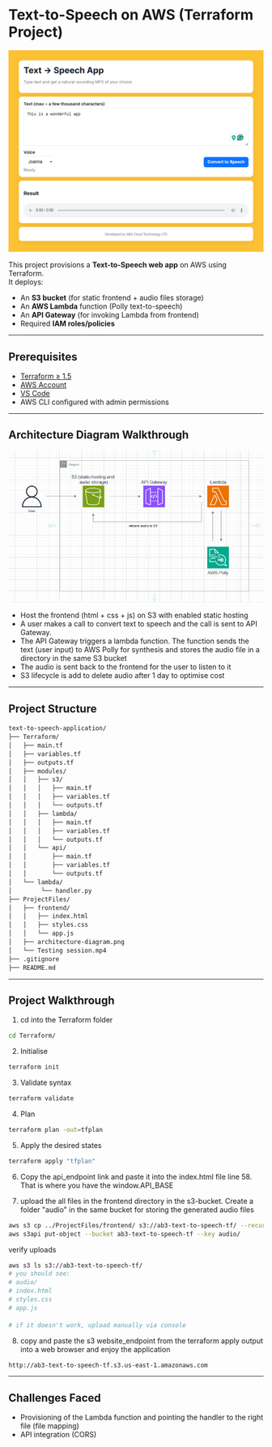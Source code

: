 # Text-to-Speech on AWS (Terraform Project)

![homepage](ProjectFiles/homepage.png)

This project provisions a **Text-to-Speech web app** on AWS using Terraform.  
It deploys:
- An **S3 bucket** (for static frontend + audio files storage)
- An **AWS Lambda** function (Polly text-to-speech)
- An **API Gateway** (for invoking Lambda from frontend)
- Required **IAM roles/policies**

---

## Prerequisites

- [Terraform ≥ 1.5](https://developer.hashicorp.com/terraform/downloads)
- [AWS Account](https://aws.amazon.com/console/)
- [VS Code](https://code.visualstudio.com/download)
- AWS CLI configured with admin permissions

---

## Architecture Diagram Walkthrough
![architecture](Architecture-diagram.png)
- Host the frontend (html + css + js) on S3 with enabled static hosting
- A user makes a call to convert text to speech and the call is sent to API Gateway. 
- The API Gateway triggers a lambda function. The function sends the text (user input) to AWS Polly for synthesis and stores the audio file in a directory in the same S3 bucket
- The audio is sent back to the frontend for the user to listen to it
- S3 lifecycle is add to delete audio after 1 day to optimise cost

---
## Project Structure
```bash
text-to-speech-application/
├── Terraform/
│   ├── main.tf
│   ├── variables.tf
│   ├── outputs.tf
│   ├── modules/
│   │   ├── s3/
│   │   │   ├── main.tf
│   │   │   ├── variables.tf
│   │   │   └── outputs.tf
│   │   ├── lambda/
│   │   │   ├── main.tf
│   │   │   ├── variables.tf
│   │   │   └── outputs.tf
│   │   └── api/
│   │       ├── main.tf
│   │       ├── variables.tf
│   │       └── outputs.tf
│   └── lambda/       
│        └── handler.py
├── ProjectFiles/
│   ├── frontend/
│   │   ├── index.html
│   │   ├── styles.css
│   │   └── app.js
│   ├── architecture-diagram.png
│   └── Testing session.mp4
├── .gitignore
├── README.md


```
---
## Project Walkthrough
1. cd into the Terraform folder
```bash
cd Terraform/
```

2. Initialise
```bash
terraform init
```

3. Validate syntax
```bash
terraform validate
```

4. Plan
```bash
terraform plan -out=tfplan
```

5. Apply the desired states
```bash
terraform apply "tfplan"
```

6. Copy the api_endpoint link and paste it into the index.html file line 58. That is where you have the window.API_BASE

7. upload the all files in the frontend directory in the s3-bucket. Create a folder "audio" in the same bucket for storing the generated audio files
```bash
aws s3 cp ../ProjectFiles/frontend/ s3://ab3-text-to-speech-tf/ --recursive
aws s3api put-object --bucket ab3-text-to-speech-tf --key audio/
```
verify uploads
```bash
aws s3 ls s3://ab3-text-to-speech-tf/
# you should see:
# audio/
# index.html
# styles.css
# app.js

# if it doesn't work, upload manually via console

```

8. copy and paste the s3 website_endpoint from the terraform apply output into a web browser and enjoy the application
```bash
http://ab3-text-to-speech-tf.s3.us-east-1.amazonaws.com
```

---
## Challenges Faced
- Provisioning of the Lambda function and pointing the handler to the right file (file mapping)
- API integration (CORS)